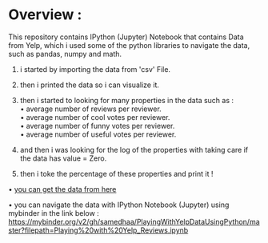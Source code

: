 # Overview : 

This repository contains IPython (Jupyter) Notebook that contains Data from Yelp, which i used some of the python libraries to navigate the data, such as pandas, numpy and math.

1. i started by importing the data from 'csv' File.

2. then i printed the data so i can visualize it.

3. then i started to looking for many properties in the data such as :  
        • average number of reviews per reviewer.  
        • average number of cool votes per reviewer.   
        • average number of funny votes per reviewer.   
        • average number of useful votes per reviewer.  
4. and then i was looking for the log of the properties with taking care if the data has value = Zero.

5. then i toke the percentage of these properties and print it !
  
  
  
• [you can get the data from here](https://drive.google.com/open?id=13T2JwvESPMA65nm4nN0Ep6V2sdtkKx6d)  

  
• you can navigate the data with IPython Notebook (Jupyter) using mybinder in the link below : https://mybinder.org/v2/gh/samedhaa/PlayingWithYelpDataUsingPython/master?filepath=Playing%20with%20Yelp_Reviews.ipynb
